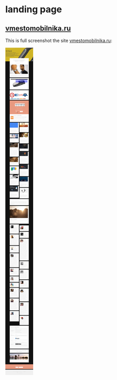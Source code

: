 # landing page

## [vmestomobilnika.ru](http://vmestomobilnika.ru "Xiaomi Mi Band")

This is full screenshot the site [vmestomobilnika.ru](http://vmestomobilnika.ru "Xiaomi Mi Band"):

![screenshot htt://vmestomobilnika.ru](https://github.com/sedovdmitry/vmestomobilnika.ru/blob/master/images/screen-vmestomobilnika.png "screenshot vmestomobilnika.ru")
